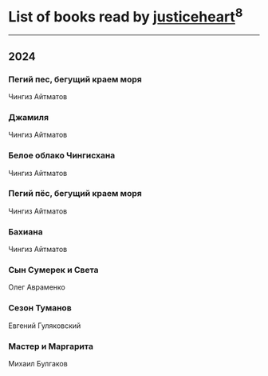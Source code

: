 # List of books read by [justiceheart](http://vk.com/id40488888)<sup>8</sup>
---

## 2024

### Пегий пес, бегущий краем моря
Чингиз Айтматов


### Джамиля
Чингиз Айтматов


### Белое облако Чингисхана
Чингиз Айтматов


### Пегий пёс, бегущий краем моря
Чингиз Айтматов


### Бахиана
Чингиз Айтматов


### Сын Сумерек и Света
Олег Авраменко


### Сезон Туманов
Евгений Гуляковский


### Мастер и Маргарита
Михаил Булгаков



